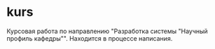 # kurs
Курсовая работа по направлению "Разработка системы "Научный профиль кафедры"". Находится в процессе написания.
